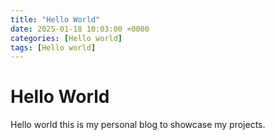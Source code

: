 ```yaml
---
title: "Hello World"
date: 2025-01-18 10:03:00 +0000
categories: [Hello world]
tags: [Hello world]
---
```

# Hello World

Hello world this is my personal blog to showcase my projects. 
